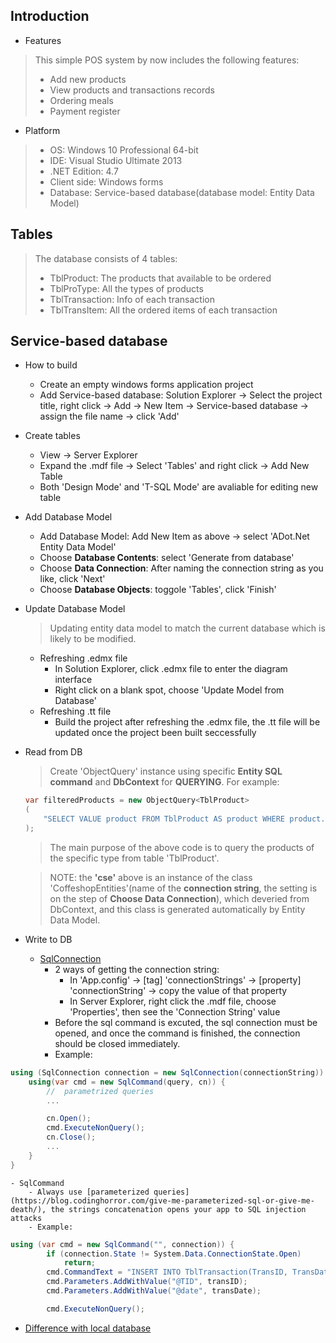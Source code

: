 
## Introduction

- Features
> This simple POS system by now includes the following features: 
> + Add new products
> + View products and transactions records
> + Ordering meals
> + Payment register

- Platform
> + OS: Windows 10 Professional 64-bit
> + IDE: Visual Studio Ultimate 2013
> + .NET Edition: 4.7
> + Client side: Windows forms
> + Database: Service-based database(database model: Entity Data Model)

## Tables
> The database consists of 4 tables:
> + TblProduct: The products that available to be ordered
> + TblProType: All the types of products
> + TblTransaction: Info of each transaction
> + TblTransItem: All the ordered items of each transaction

## Service-based database
+ How to build 
	- Create an empty windows forms application project
	- Add Service-based database: Solution Explorer -> Select the project title, right click -> Add -> New Item -> Service-based database -> assign the file name -> click 'Add'
	
+ Create tables
	- View -> Server Explorer
	- Expand the .mdf file -> Select 'Tables' and right click -> Add New Table
	- Both 'Design Mode' and 'T-SQL Mode' are avaliable for editing new table

+ Add Database Model
	- Add Database Model: Add New Item as above -> select 'ADot.Net Entity Data Model'
	- Choose **Database Contents**: select 'Generate from database'
	- Choose **Data Connection**: After naming the connection string as you like, click 'Next'
	- Choose **Database Objects**: toggole 'Tables', click 'Finish'

+ Update Database Model
	> Updating entity data model to match the current database which is likely to be modified.
	
	+ Refreshing .edmx file
		+ In Solution Explorer, click .edmx file to enter the diagram interface
		+ Right click on a blank spot, choose 'Update Model from Database'
	+ Refreshing .tt file
		+ Build the project after refreshing the .edmx file, the .tt file will be updated once the project been built seccessfully

+ Read from DB
	> Create 'ObjectQuery' instance using specific **Entity SQL command** and **DbContext** for **QUERYING**. For example: 

    ``` c#
    var filteredProducts = new ObjectQuery<TblProduct>
    (
	    "SELECT VALUE product FROM TblProduct AS product WHERE product.ProductType = " + tabPageKey, ((IObjectContextAdapter)cse).ObjectContext
    ); 
    ```
    
    > The main purpose of the above code is to query the products of the specific type from table 'TblProduct'.
    
    > NOTE: the **'cse'** above is an instance of the class 'CoffeshopEntities'(name of the **connection string**, the setting is on the step of **Choose Data Connection**), which deveried from DbContext, and this class is generated automatically by Entity Data Model.
    
+ Write to DB
	- [SqlConnection](https://docs.microsoft.com/en-us/dotnet/api/system.data.sqlclient.sqlconnection?view=netframework-4.7.2)
		- 2 ways of getting the connection string:
			- In 'App.config' -> [tag] 'connectionStrings' -> [property] 'connectionString' -> copy the value of that property
			- In Server Explorer, right click the .mdf file, choose 'Properties', then see the 'Connection String' value
        - Before the sql command is excuted, the sql connection must be opened, and once the command is finished, the connection should be closed immediately.
        - Example:
``` c#
using (SqlConnection connection = new SqlConnection(connectionString)) {
    using(var cmd = new SqlCommand(query, cn)) {
        //	parametrized queries
        ...

        cn.Open();
        cmd.ExecuteNonQuery(); 
        cn.Close();
        ...
    }
}  
```
	- SqlCommand
		- Always use [parameterized queries](https://blog.codinghorror.com/give-me-parameterized-sql-or-give-me-death/), the strings concatenation opens your app to SQL injection attacks
		- Example:
``` c#
using (var cmd = new SqlCommand("", connection)) {
        if (connection.State != System.Data.ConnectionState.Open)
            return;
        cmd.CommandText = "INSERT INTO TblTransaction(TransID, TransDate) VALUES (@TID, @date)";
        cmd.Parameters.AddWithValue("@TID", transID);
        cmd.Parameters.AddWithValue("@date", transDate);

        cmd.ExecuteNonQuery();
```
+ [Difference with local database](https://www.codeproject.com/Questions/312261/Confused-in-Local-Database-and-Service-Based-Datab)